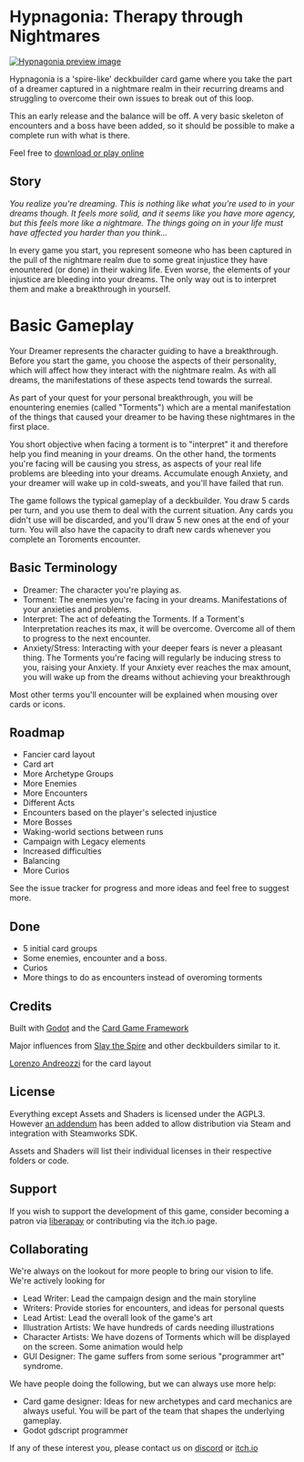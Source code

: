 # Hypnagonia: Therapy through Nightmares [](CHANGELOG.md)

[![Hypnagonia preview image](http://hypnagonia.dbzer0.com/hypnagonia_showcase.gif "Hypnagonia preview image")](https://www.youtube.com/watch?v=Oc1_G28q328)

Hypnagonia is a 'spire-like' deckbuilder card game where you take the part of a dreamer captured in a nightmare realm in their recurring dreams and struggling to overcome their own issues to break out of this loop.

This an early release and the balance will be off. A very basic skeleton of encounters and a boss have been added, so it should be possible to make a complete run with what is there.

Feel free to [download or play online](https://dbzer0.itch.io/hypnagonia)

## Story

*You realize you're dreaming. This is nothing like what you're used to in your dreams though. It feels more solid, and it seems like you have more agency, but this feels more like a nightmare. The things going on in your life must have affected you harder than you think...*

In every game you start, you represent someone who has been captured in the pull of the nightmare realm due to some great injustice they have enountered (or done) in their waking life. Even worse, the elements of your injustice are bleeding into your dreams. The only way out is to interpret them and make a breakthrough in yourself.

# Basic Gameplay

Your Dreamer represents the character guiding to have a breakthrough. Before you start the game, you choose the aspects of their personality, which will affect how they interact with the nightmare realm.
As with all dreams, the manifestations of these aspects tend towards the surreal.

As part of your quest for your personal breakthrough, you will be enountering enemies (called "Torments") which are a mental manifestation of the things that caused your dreamer to be having these nightmares in the first place.

You short objective when facing a torment is to "interpret" it and therefore help you find meaning in your dreams. On the other hand, the torments you're facing will be causing you stress, as aspects of your real life problems are bleeding into your dreams. Accumulate enough Anxiety, and your dreamer will wake up in cold-sweats, and you'll have failed that run.

The game follows the typical gameplay of a deckbuilder. You draw 5 cards per turn, and you use them to deal with the current situation. Any cards you didn't use will be discarded, and you'll draw 5 new ones at the end of your turn. You will also have the capacity to draft new cards whenever you complete an Toroments encounter.

## Basic Terminology

* Dreamer: The character you're playing as.
* Torment: The enemies you're facing in your dreams. Manifestations of your anxieties and problems.
* Interpret: The act of defeating the Torments. If a Torment's Interpretation reaches its max, it will be overcome. Overcome all of them to progress to the next encounter.
* Anxiety/Stress: Interacting with your deeper fears is never a pleasant thing. The Torments you're facing will regularly be inducing stress to you, raising your Anxiety. If your Anxiety ever reaches the max amount, you will wake up from the dreams without achieving your breakthrough

Most other terms you'll encounter will be explained when mousing over cards or icons.

## Roadmap

* Fancier card layout
* Card art
* More Archetype Groups
* More Enemies
* More Encounters
* Different Acts
* Encounters based on the player's selected injustice
* More Bosses
* Waking-world sections between runs
* Campaign with Legacy elements
* Increased difficulties
* Balancing
* More Curios

See the issue tracker for progress and more ideas and feel free to suggest more.

## Done

* 5 initial card groups
* Some enemies, encounter and a boss.
* Curios
* More things to do as encounters instead of overoming torments

## Credits

Built with [Godot](https://godotengine.org/) and the [Card Game Framework](https://github.com/db0/godot-card-game-framework)

Major influences from [Slay the Spire](https://www.megacrit.com/) and other deckbuilders similar to it.

[Lorenzo Andreozzi](https://tornioduva.itch.io/) for the card layout

## License

Everything except Assets and Shaders is licensed under the AGPL3. However [an addendum](ADDENDUM1) has been added to allow distribution via Steam and integration with Steamworks SDK.

Assets and Shaders will list their individual licenses in their respective folders or code.

## Support

If you wish to support the development of this game, consider becoming a patron via [liberapay](https://liberapay.com/db0/) or contributing via the itch.io page.

## Collaborating

We're always on the lookout for more people to bring our vision to life. We're actively looking for

* Lead Writer: Lead the campaign design and the main storyline
* Writers: Provide stories for encounters, and ideas for personal quests
* Lead Artist: Lead the overall look of the game's art
* Illustration Artists: We have hundreds of cards needing illustrations
* Character Artists: We have dozens of Torments which will be displayed on the screen. Some animation would help
* GUI Designer: The game suffers from some serious "programmer art" syndrome.

We have people doing the following, but we can always use more help:

* Card game designer: Ideas for new archetypes and card mechanics are always useful. You will be part of the team that shapes the underlying gameplay.
* Godot gdscript programmer

If any of these interest you, please contact us on [discord](https://discord.gg/MqTMVDCbR3) or [itch.io](https://itch.io/t/1743902/looking-for-collaborators)